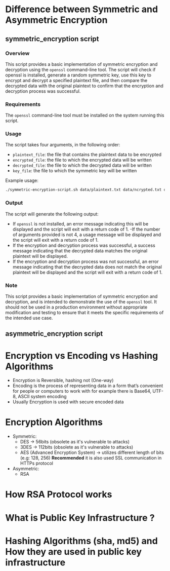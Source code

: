 # Difference between Symmetric and Asymmetric Encryption

## symmetric_encryption script
### Overview
This script provides a basic implementation of symmetric encryption and decryption using the `openssl` command-line tool. The script will check if openssl is installed, generate a random symmetric key, use this key to encrypt and decrypt a specified plaintext file, and then compare the decrypted data with the original plaintext to confirm that the encryption and decryption process was successful.

### Requirements
The `openssl` command-line tool must be installed on the system running this script.

### Usage
The script takes four arguments, in the following order:

- `plaintext_file`: the file that contains the plaintext data to be encrypted
- `encrypted_file`: the file to which the encrypted data will be written
- `decrypted_file`: the file to which the decrypted data will be written
- `key_file`: the file to which the symmetric key will be written

Example usage:
```bash
./symmetric-encryption-script.sh data/plaintext.txt data/ncrypted.txt data/decrypted.txt sample_keys/secret.key
```

### Output
The script will generate the following output:

- If `openssl` is not installed, an error message indicating this will be displayed and the script will exit with a return code of 1.
-If the number of arguments provided is not 4, a usage message will be displayed and the script will exit with a return code of 1.
- If the encryption and decryption process was successful, a success message indicating that the decrypted data matches the original plaintext will be displayed.
- If the encryption and decryption process was not successful, an error message indicating that the decrypted data does not match the original plaintext will be displayed and the script will exit with a return code of 1.

### Note
This script provides a basic implementation of symmetric encryption and decryption, and is intended to demonstrate the use of the `openssl` tool. It should not be used in a production environment without appropriate modification and testing to ensure that it meets the specific requirements of the intended use case.

## asymmetric_encryption script

# Encryption vs Encoding vs Hashing Algorithms
- Encryption is Reversible, hashing not (One-way)
- Encoding is the process of representing data in a form that’s convenient for people or computers to work with for example
there is Base64, UTF-8, ASCII system encoding
- Usually Encryption is used with secure encoded data
# Encryption Algorithms
- Symmetric:
    - DES -> 56bits (obsolete as it's vulnerable to attacks)
    - 3DES -> 112bits (obsolete as it's vulnerable to attacks)
    - AES (Advanced Encryption System) -> utilizes different length of bits (e.g: 128, 256) **Recommended** it is also used
      SSL communication in HTTPs protocol 
- Asymmetric:
    - RSA
# How RSA Protocol works

# What is Public Key Infrastructure ?

# Hashing Algorithms (sha, md5) and How they are used in public key infrastructure

